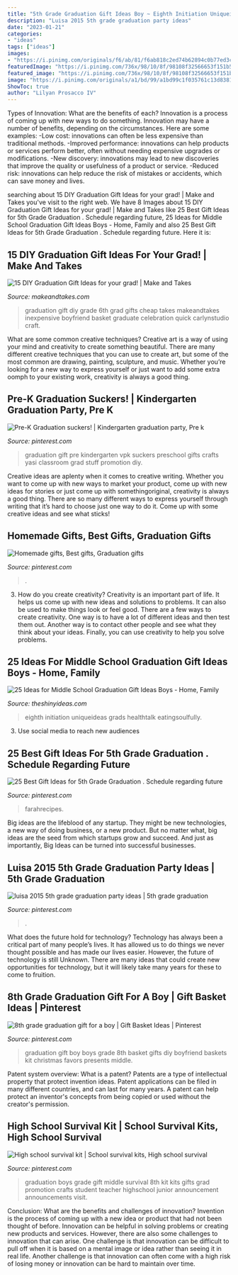 ```yaml
---
title: "5th Grade Graduation Gift Ideas Boy ~ Eighth Initiation Uniqueideas Grads Healthtalk Eatingsoulfully"
description: "Luisa 2015 5th grade graduation party ideas"
date: "2023-01-21"
categories:
- "ideas"
tags: ["ideas"]
images:
- "https://i.pinimg.com/originals/f6/ab/81/f6ab818c2ed74b62894c0b77ed3cf2d8.jpg"
featuredImage: "https://i.pinimg.com/736x/98/10/8f/98108f32566653f151b5aa5d0f882855--preschool-graduation-graduation-ideas.jpg"
featured_image: "https://i.pinimg.com/736x/98/10/8f/98108f32566653f151b5aa5d0f882855--preschool-graduation-graduation-ideas.jpg"
image: "https://i.pinimg.com/originals/a1/bd/99/a1bd99c1f035761c13d83812eba4ff35.jpg"
ShowToc: true
author: "Lilyan Prosacco IV"
---
```



Types of Innovation: What are the benefits of each?
Innovation is a process of coming up with new ways to do something. Innovation may have a number of benefits, depending on the circumstances. Here are some examples: 
-Low cost: innovations can often be less expensive than traditional methods.
-Improved performance: innovations can help products or services perform better, often without needing expensive upgrades or modifications.
-New discovery: innovations may lead to new discoveries that improve the quality or usefulness of a product or service.
-Reduced risk: innovations can help reduce the risk of mistakes or accidents, which can save money and lives.

	

		
searching about 15 DIY Graduation Gift Ideas for your grad! | Make and Takes you've visit to the right web. We have 8 Images about 15 DIY Graduation Gift Ideas for your grad! | Make and Takes like 25 Best Gift Ideas for 5th Grade Graduation . Schedule regarding future, 25 Ideas for Middle School Graduation Gift Ideas Boys - Home, Family and also 25 Best Gift Ideas for 5th Grade Graduation . Schedule regarding future. Here it is:
		
    
## 15 DIY Graduation Gift Ideas For Your Grad! | Make And Takes

<img loading=lazy src="https://www.makeandtakes.com/wp-content/uploads/gradgifts-600x745.jpg" onerror="this.onerror=null;this.src='https://tse3.mm.bing.net/th?id=OIP.iaHrFqkA8BeCFHwjP5EucAHaJM&amp;pid=15.1';" alt="15 DIY Graduation Gift Ideas for your grad! | Make and Takes">

_Source: makeandtakes.com_

>graduation gift diy grade 6th grad gifts cheap takes makeandtakes inexpensive boyfriend basket graduate celebration quick carlynstudio craft. 

	

What are some common creative techniques?
Creative art is a way of using your mind and creativity to create something beautiful. There are many different creative techniques that you can use to create art, but some of the most common are drawing, painting, sculpture, and music. Whether you’re looking for a new way to express yourself or just want to add some extra oomph to your existing work, creativity is always a good thing.

    
## Pre-K Graduation Suckers! | Kindergarten Graduation Party, Pre K

<img loading=lazy src="https://i.pinimg.com/736x/98/10/8f/98108f32566653f151b5aa5d0f882855--preschool-graduation-graduation-ideas.jpg" onerror="this.onerror=null;this.src='https://tse1.mm.bing.net/th?id=OIP.MAePBzAvCJJOSBKEHqCQnwHaHa&amp;pid=15.1';" alt="Pre-K Graduation suckers! | Kindergarten graduation party, Pre k">

_Source: pinterest.com_

>graduation gift pre kindergarten vpk suckers preschool gifts crafts yasi classroom grad stuff promotion diy. 

	

Creative ideas are aplenty when it comes to creative writing. Whether you want to come up with new ways to market your product, come up with new ideas for stories or just come up with somethingoriginal, creativity is always a good thing. There are so many different ways to express yourself through writing that it’s hard to choose just one way to do it. Come up with some creative ideas and see what sticks!

    
## Homemade Gifts, Best Gifts, Graduation Gifts

<img loading=lazy src="https://i.pinimg.com/originals/f6/ab/81/f6ab818c2ed74b62894c0b77ed3cf2d8.jpg" onerror="this.onerror=null;this.src='https://tse4.mm.bing.net/th?id=OIP.tRnApiivwaqgF7GA3EpafQHaNK&amp;pid=15.1';" alt="Homemade gifts, Best gifts, Graduation gifts">

_Source: pinterest.com_

>. 

	

3. How do you create creativity?
Creativity is an important part of life. It helps us come up with new ideas and solutions to problems. It can also be used to make things look or feel good. There are a few ways to create creativity. One way is to have a lot of different ideas and then test them out. Another way is to contact other people and see what they think about your ideas. Finally, you can use creativity to help you solve problems.

    
## 25 Ideas For Middle School Graduation Gift Ideas Boys - Home, Family

<img loading=lazy src="https://theshinyideas.com/wp-content/uploads/2020/02/middle-school-graduation-gift-ideas-boys-best-of-8th-grade-graduation-t-of-middle-school-graduation-gift-ideas-boys.jpg" onerror="this.onerror=null;this.src='https://tse1.mm.bing.net/th?id=OIP.T3RbJJ2Orf4-2jPycaQHowHaJ3&amp;pid=15.1';" alt="25 Ideas for Middle School Graduation Gift Ideas Boys - Home, Family">

_Source: theshinyideas.com_

>eighth initiation uniqueideas grads healthtalk eatingsoulfully. 

	

3. Use social media to reach new audiences

    
## 25 Best Gift Ideas For 5th Grade Graduation . Schedule Regarding Future

<img loading=lazy src="https://i.pinimg.com/736x/91/55/d9/9155d9fbc1c17b542fe36f2f1353f9d5.jpg" onerror="this.onerror=null;this.src='https://tse4.mm.bing.net/th?id=OIP.vUsTmk_ar7oeab1ooLgy_AHaO0&amp;pid=15.1';" alt="25 Best Gift Ideas for 5th Grade Graduation . Schedule regarding future">

_Source: pinterest.com_

>farahrecipes. 

	

Big ideas are the lifeblood of any startup. They might be new technologies, a new way of doing business, or a new product. But no matter what, big ideas are the seed from which startups grow and succeed. And just as importantly, Big Ideas can be turned into successful businesses.

    
## Luisa 2015 5th Grade Graduation Party Ideas | 5th Grade Graduation

<img loading=lazy src="https://i.pinimg.com/originals/a1/bd/99/a1bd99c1f035761c13d83812eba4ff35.jpg" onerror="this.onerror=null;this.src='https://tse1.mm.bing.net/th?id=OIP.svHNs_Y0X2WPcRS4ZXxQMAHaLH&amp;pid=15.1';" alt="luisa 2015 5th grade graduation party ideas | 5th grade graduation">

_Source: pinterest.com_

>. 

	

What does the future hold for technology?
Technology has always been a critical part of many people’s lives. It has allowed us to do things we never thought possible and has made our lives easier. However, the future of technology is still Unknown. There are many ideas that could create new opportunities for technology, but it will likely take many years for these to come to fruition.

    
## 8th Grade Graduation Gift For A Boy | Gift Basket Ideas | Pinterest

<img loading=lazy src="https://s-media-cache-ak0.pinimg.com/originals/ad/a6/2b/ada62b52a9513f50e5e4b3504a2c4ac2.jpg" onerror="this.onerror=null;this.src='https://tse4.mm.bing.net/th?id=OIP.lC9Vxy4t6VWfyN7ewF-aegHaJ4&amp;pid=15.1';" alt="8th grade graduation gift for a boy | Gift Basket Ideas | Pinterest">

_Source: pinterest.com_

>graduation gift boy boys grade 8th basket gifts diy boyfriend baskets kit christmas favors presents middle. 

	

Patent system overview: What is a patent?
Patents are a type of intellectual property that protect invention ideas. Patent applications can be filed in many different countries, and can last for many years. A patent can help protect an inventor's concepts from being copied or used without the creator's permission.

    
## High School Survival Kit | School Survival Kits, High School Survival

<img loading=lazy src="https://i.pinimg.com/originals/4d/04/51/4d0451cc4de1edb43afb5076c9675ec0.jpg" onerror="this.onerror=null;this.src='https://tse1.mm.bing.net/th?id=OIP.BBm4tGsBk-V_6C0qkiMsbgHaJ4&amp;pid=15.1';" alt="High school survival kit | School survival kits, High school survival">

_Source: pinterest.com_

>graduation boys grade gift middle survival 8th kit kits gifts grad promotion crafts student teacher highschool junior announcement announcements visit. 

	

Conclusion: What are the benefits and challenges of innovation?
Invention is the process of coming up with a new idea or product that had not been thought of before. Innovation can be helpful in solving problems or creating new products and services. However, there are also some challenges to innovation that can arise. One challenge is that innovation can be difficult to pull off when it is based on a mental image or idea rather than seeing it in real life. Another challenge is that innovation can often come with a high risk of losing money or innovation can be hard to maintain over time.

